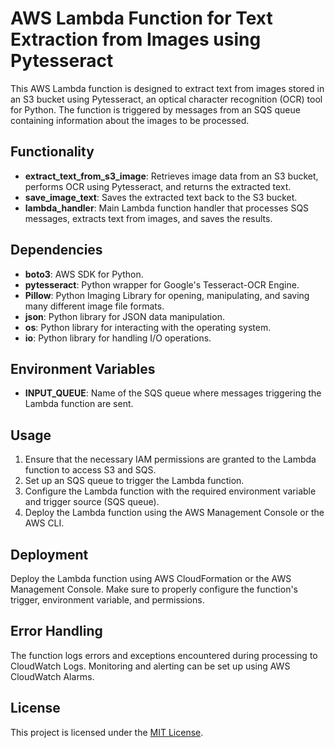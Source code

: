 # AWS Lambda Function for Text Extraction from Images using Pytesseract

This AWS Lambda function is designed to extract text from images stored in an S3 bucket using Pytesseract, an optical character recognition (OCR) tool for Python. The function is triggered by messages from an SQS queue containing information about the images to be processed.

## Functionality

- **extract_text_from_s3_image**: Retrieves image data from an S3 bucket, performs OCR using Pytesseract, and returns the extracted text.
- **save_image_text**: Saves the extracted text back to the S3 bucket.
- **lambda_handler**: Main Lambda function handler that processes SQS messages, extracts text from images, and saves the results.

## Dependencies

- **boto3**: AWS SDK for Python.
- **pytesseract**: Python wrapper for Google's Tesseract-OCR Engine.
- **Pillow**: Python Imaging Library for opening, manipulating, and saving many different image file formats.
- **json**: Python library for JSON data manipulation.
- **os**: Python library for interacting with the operating system.
- **io**: Python library for handling I/O operations.

## Environment Variables

- **INPUT_QUEUE**: Name of the SQS queue where messages triggering the Lambda function are sent.

## Usage

1. Ensure that the necessary IAM permissions are granted to the Lambda function to access S3 and SQS.
2. Set up an SQS queue to trigger the Lambda function.
3. Configure the Lambda function with the required environment variable and trigger source (SQS queue).
4. Deploy the Lambda function using the AWS Management Console or the AWS CLI.

## Deployment

Deploy the Lambda function using AWS CloudFormation or the AWS Management Console. Make sure to properly configure the function's trigger, environment variable, and permissions.

## Error Handling

The function logs errors and exceptions encountered during processing to CloudWatch Logs. Monitoring and alerting can be set up using AWS CloudWatch Alarms.

## License

This project is licensed under the [MIT License](LICENSE).
